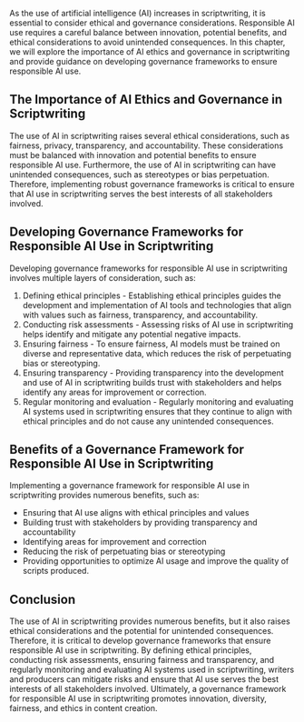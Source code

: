 

As the use of artificial intelligence (AI) increases in scriptwriting, it is essential to consider ethical and governance considerations. Responsible AI use requires a careful balance between innovation, potential benefits, and ethical considerations to avoid unintended consequences. In this chapter, we will explore the importance of AI ethics and governance in scriptwriting and provide guidance on developing governance frameworks to ensure responsible AI use.

The Importance of AI Ethics and Governance in Scriptwriting
-----------------------------------------------------------

The use of AI in scriptwriting raises several ethical considerations, such as fairness, privacy, transparency, and accountability. These considerations must be balanced with innovation and potential benefits to ensure responsible AI use. Furthermore, the use of AI in scriptwriting can have unintended consequences, such as stereotypes or bias perpetuation. Therefore, implementing robust governance frameworks is critical to ensure that AI use in scriptwriting serves the best interests of all stakeholders involved.

Developing Governance Frameworks for Responsible AI Use in Scriptwriting
------------------------------------------------------------------------

Developing governance frameworks for responsible AI use in scriptwriting involves multiple layers of consideration, such as:

1. Defining ethical principles - Establishing ethical principles guides the development and implementation of AI tools and technologies that align with values such as fairness, transparency, and accountability.
2. Conducting risk assessments - Assessing risks of AI use in scriptwriting helps identify and mitigate any potential negative impacts.
3. Ensuring fairness - To ensure fairness, AI models must be trained on diverse and representative data, which reduces the risk of perpetuating bias or stereotyping.
4. Ensuring transparency - Providing transparency into the development and use of AI in scriptwriting builds trust with stakeholders and helps identify any areas for improvement or correction.
5. Regular monitoring and evaluation - Regularly monitoring and evaluating AI systems used in scriptwriting ensures that they continue to align with ethical principles and do not cause any unintended consequences.

Benefits of a Governance Framework for Responsible AI Use in Scriptwriting
--------------------------------------------------------------------------

Implementing a governance framework for responsible AI use in scriptwriting provides numerous benefits, such as:

* Ensuring that AI use aligns with ethical principles and values
* Building trust with stakeholders by providing transparency and accountability
* Identifying areas for improvement and correction
* Reducing the risk of perpetuating bias or stereotyping
* Providing opportunities to optimize AI usage and improve the quality of scripts produced.

Conclusion
----------

The use of AI in scriptwriting provides numerous benefits, but it also raises ethical considerations and the potential for unintended consequences. Therefore, it is critical to develop governance frameworks that ensure responsible AI use in scriptwriting. By defining ethical principles, conducting risk assessments, ensuring fairness and transparency, and regularly monitoring and evaluating AI systems used in scriptwriting, writers and producers can mitigate risks and ensure that AI use serves the best interests of all stakeholders involved. Ultimately, a governance framework for responsible AI use in scriptwriting promotes innovation, diversity, fairness, and ethics in content creation.

